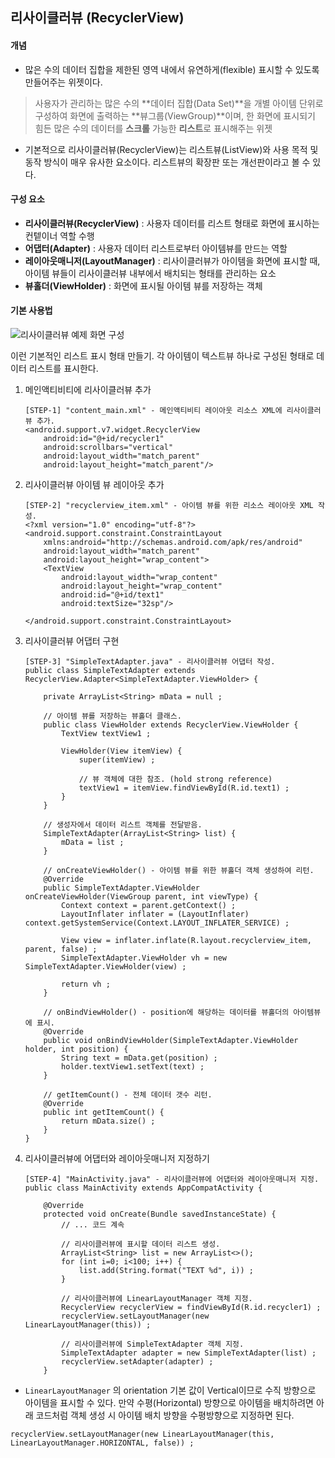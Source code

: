 ## 리사이클러뷰 (RecyclerView)

#### 개념

* 많은 수의 데이터 집합을 제한된 영역 내에서 유연하게(flexible) 표시할 수 있도록 만들어주는 위젯이다.

> 사용자가 관리하는 많은 수의 **데이터 집합(Data Set)**을 개별 아이템 단위로 구성하여 화면에 출력하는 **뷰그룹(ViewGroup)**이며, 한 화면에 표시되기 힘든 많은 수의 데이터를 **스크롤** 가능한 **리스트**로 표시해주는 위젯

* 기본적으로 리사이클러뷰(RecyclerView)는 리스트뷰(ListView)와 사용 목적 및 동작 방식이 매우 유사한 요소이다. 리스트뷰의 확장판 또는 개선판이라고 볼 수 있다.

#### 구성 요소

* **리사이클러뷰(RecyclerView)** : 사용자 데이터를 리스트 형태로 화면에 표시하는 컨텥이너 역할 수행
* **어댑터(Adapter)** : 사용자 데이터 리스트로부터 아이템뷰를 만드는 역할
* **레이아웃매니저(LayoutManager)** : 리사이클러뷰가 아이템을 화면에 표시할 때, 아이템 뷰들이 리사이클러뷰 내부에서 배치되는 형태를 관리하는 요소
* **뷰홀더(ViewHolder)** : 화면에 표시될 아이템 뷰를 저장하는 객체

#### 기본 사용법

![리사이클러뷰 예제 화면 구성](https://t1.daumcdn.net/cfile/tistory/9972DD4A5C88BD1A0A)

이런 기본적인 리스트 표시 형태 만들기. 각 아이템이 텍스트뷰 하나로 구성된 형태로 데이터 리스트를 표시한다.

1. 메인액티비티에 리사이클러뷰 추가

   ```
   [STEP-1] "content_main.xml" - 메인액티비티 레이아웃 리소스 XML에 리사이클러뷰 추가.
   <android.support.v7.widget.RecyclerView
       android:id="@+id/recycler1"
       android:scrollbars="vertical"
       android:layout_width="match_parent"
       android:layout_height="match_parent"/>
   ```

2. 리사이클러뷰 아이템 뷰 레이아웃 추가

   ```
   [STEP-2] "recyclerview_item.xml" - 아이템 뷰를 위한 리소스 레이아웃 XML 작성.
   <?xml version="1.0" encoding="utf-8"?>
   <android.support.constraint.ConstraintLayout
       xmlns:android="http://schemas.android.com/apk/res/android"
       android:layout_width="match_parent"
       android:layout_height="wrap_content">
       <TextView
           android:layout_width="wrap_content"
           android:layout_height="wrap_content"
           android:id="@+id/text1"
           android:textSize="32sp"/>
   
   </android.support.constraint.ConstraintLayout>
   ```

3. 리사이클러뷰 어댑터 구현

   ```
   [STEP-3] "SimpleTextAdapter.java" - 리사이클러뷰 어댑터 작성.
   public class SimpleTextAdapter extends RecyclerView.Adapter<SimpleTextAdapter.ViewHolder> {
   
       private ArrayList<String> mData = null ;
   
       // 아이템 뷰를 저장하는 뷰홀더 클래스.
       public class ViewHolder extends RecyclerView.ViewHolder {
           TextView textView1 ;
   
           ViewHolder(View itemView) {
               super(itemView) ;
   
               // 뷰 객체에 대한 참조. (hold strong reference)
               textView1 = itemView.findViewById(R.id.text1) ;
           }
       }
   
       // 생성자에서 데이터 리스트 객체를 전달받음.
       SimpleTextAdapter(ArrayList<String> list) {
           mData = list ;
       }
   
       // onCreateViewHolder() - 아이템 뷰를 위한 뷰홀더 객체 생성하여 리턴.
       @Override
       public SimpleTextAdapter.ViewHolder onCreateViewHolder(ViewGroup parent, int viewType) {
           Context context = parent.getContext() ;
           LayoutInflater inflater = (LayoutInflater) context.getSystemService(Context.LAYOUT_INFLATER_SERVICE) ;
   
           View view = inflater.inflate(R.layout.recyclerview_item, parent, false) ;
           SimpleTextAdapter.ViewHolder vh = new SimpleTextAdapter.ViewHolder(view) ;
   
           return vh ;
       }
   
       // onBindViewHolder() - position에 해당하는 데이터를 뷰홀더의 아이템뷰에 표시.
       @Override
       public void onBindViewHolder(SimpleTextAdapter.ViewHolder holder, int position) {
           String text = mData.get(position) ;
           holder.textView1.setText(text) ;
       }
   
       // getItemCount() - 전체 데이터 갯수 리턴.
       @Override
       public int getItemCount() {
           return mData.size() ;
       }
   }
   ```

4. 리사이클러뷰에 어댑터와 레이아웃매니저 지정하기

   ```
   [STEP-4] "MainActivity.java" - 리사이클러뷰에 어댑터와 레이아웃매니저 지정.
   public class MainActivity extends AppCompatActivity {
   
       @Override
       protected void onCreate(Bundle savedInstanceState) {
           // ... 코드 계속
   
           // 리사이클러뷰에 표시할 데이터 리스트 생성.
           ArrayList<String> list = new ArrayList<>();
           for (int i=0; i<100; i++) {
               list.add(String.format("TEXT %d", i)) ;
           }
   
           // 리사이클러뷰에 LinearLayoutManager 객체 지정.
           RecyclerView recyclerView = findViewById(R.id.recycler1) ;
           recyclerView.setLayoutManager(new LinearLayoutManager(this)) ;
   
           // 리사이클러뷰에 SimpleTextAdapter 객체 지정.
           SimpleTextAdapter adapter = new SimpleTextAdapter(list) ;
           recyclerView.setAdapter(adapter) ;
       }
   ```

*  `LinearLayoutManager` 의 orientation 기본 값이 Vertical이므로 수직 방향으로 아이템을 표시할 수 있다. 만약 수평(Horizontal) 방향으로 아이템을 배치하려면 아래 코드처럼 객체 생성 시 아이템 배치 방향을 수평방향으로 지정하면 된다.

  ```
  recyclerView.setLayoutManager(new LinearLayoutManager(this, LinearLayoutManager.HORIZONTAL, false)) ;
  ```